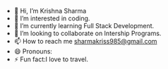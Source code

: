 - 👋 Hi, I’m Krishna Sharma
- 👀 I’m interested in coding.
- 🌱 I’m currently learning Full Stack Development.
- 💞️ I’m looking to collaborate on Intership Programs.  
- 📫 How to reach me sharmakriss985@gmail.com
- 😄 Pronouns: 
- ⚡ Fun fact:I love to travel.

<!---
Krishna7dx9/Krishna7dx9 is a ✨ special ✨ repository because its `README.md` (this file) appears on your GitHub profile.
You can click the Preview link to take a look at your changes.
--->
